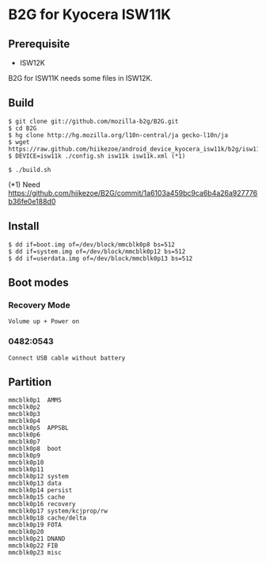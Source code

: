 # B2G for Kyocera ISW11K

## Prerequisite

 * ISW12K

 B2G for ISW11K needs some files in ISW12K.

## Build

    $ git clone git://github.com/mozilla-b2g/B2G.git
    $ cd B2G
    $ hg clone http://hg.mozilla.org/l10n-central/ja gecko-l10n/ja
    $ wget https://raw.github.com/hiikezoe/android_device_kyocera_isw11k/b2g/isw11k.xml
    $ DEVICE=isw11k ./config.sh isw11k isw11k.xml (*1)

    $ ./build.sh

(*1) Need https://github.com/hiikezoe/B2G/commit/1a6103a459bc9ca6b4a26a927776b36fe0e188d0

## Install
    $ dd if=boot.img of=/dev/block/mmcblk0p8 bs=512
    $ dd if=system.img of=/dev/block/mmcblk0p12 bs=512
    $ dd if=userdata.img of=/dev/block/mmcblk0p13 bs=512

## Boot modes

### Recovery Mode

    Volume up + Power on

### 0482:0543

    Connect USB cable without battery

## Partition

    mmcblk0p1  AMMS
    mmcblk0p2
    mmcblk0p3
    mmcblk0p4
    mmcblk0p5  APPSBL
    mmcblk0p6
    mmcblk0p7
    mmcblk0p8  boot
    mmcblk0p9
    mmcblk0p10
    mmcblk0p11
    mmcblk0p12 system
    mmcblk0p13 data
    mmcblk0p14 persist
    mmcblk0p15 cache
    mmcblk0p16 recovery
    mmcblk0p17 system/kcjprop/rw
    mmcblk0p18 cache/delta
    mmcblk0p19 FOTA
    mmcblk0p20
    mmcblk0p21 DNAND
    mmcblk0p22 FIB
    mmcblk0p23 misc
